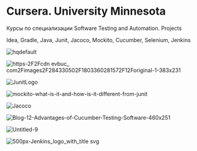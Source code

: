 # Cursera. University Minnesota

Курсы по специализации Software Testing and Automation.
Projects

Idea, Gradle, Java, Junit, Jacoco, Mockito, Cucumber, Selenium, Jenkins

![hqdefault](https://user-images.githubusercontent.com/66553252/116185561-86628280-a72a-11eb-8805-73801fdf25c4.jpg)

![https-2F2Fcdn evbuc_ com2Fimages2F284330502F1803360281572F12Foriginal-1-383x231](https://user-images.githubusercontent.com/66553252/116209258-65118e80-a74a-11eb-901a-2c7de26578f1.png)

![JunitLogo](https://user-images.githubusercontent.com/66553252/116185034-7e561300-a729-11eb-90b1-57466fe1eef6.png)

![mockito-what-is-it-and-how-is-it-different-from-junit](https://user-images.githubusercontent.com/66553252/116185205-d260f780-a729-11eb-8363-542a3935591b.png)

![Jacoco](https://user-images.githubusercontent.com/66553252/116185297-fe7c7880-a729-11eb-9816-242c83d7ba76.png)

![Blog-12-Advantages-of-Cucumber-Testing-Software-460x251](https://user-images.githubusercontent.com/66553252/116811382-b1493e00-ab51-11eb-8579-ca894349554b.jpg)

![Untitled-9](https://user-images.githubusercontent.com/66553252/116207486-9c7f3b80-a748-11eb-9d4c-e5ac5bf50894.png)

![500px-Jenkins_logo_with_title svg](https://user-images.githubusercontent.com/66553252/116858339-e19ee400-ac06-11eb-84db-2827c8cf6b14.png)



